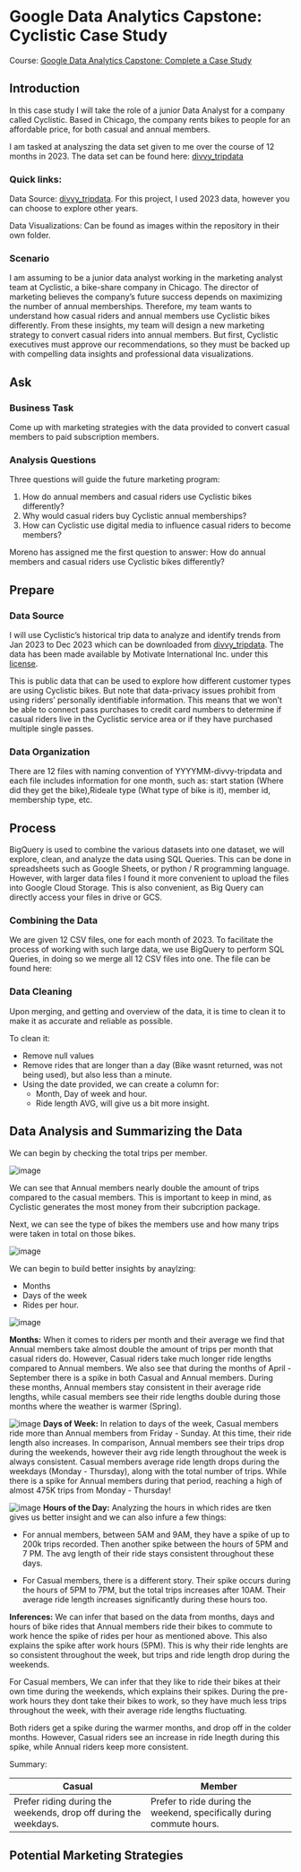 # Google Data Analytics Capstone: Cyclistic Case Study
Course: [Google Data Analytics Capstone: Complete a Case Study](https://www.coursera.org/learn/google-data-analytics-capstone)
## Introduction
In this case study I will take the role of a junior Data Analyst for a company called Cyclistic. Based in Chicago, the company rents bikes to people for an affordable price, for both casual and annual members.

I am tasked at analyszing the data set given to me over the course of 12 months in 2023. The data set can be found here: [divvy_tripdata](https://divvy-tripdata.s3.amazonaws.com/index.html)
### Quick links:
Data Source: [divvy_tripdata](https://divvy-tripdata.s3.amazonaws.com/index.html). For this project, I used 2023 data, however you can choose to explore other years.
   
Data Visualizations: Can be found as images within the repository in their own folder. 
### Scenario
I am assuming to be a junior data analyst working in the marketing analyst team at Cyclistic, a bike-share company in Chicago. The director of marketing believes the company’s future success depends on maximizing the number of annual memberships. Therefore, my team wants to understand how casual riders and annual members use Cyclistic bikes differently. From these insights, my team will design a new marketing strategy to convert casual riders into annual members. But first, Cyclistic executives must approve our recommendations, so they must be backed up with compelling data insights and professional data visualizations.
## Ask
### Business Task
Come up with marketing strategies with the data provided to convert casual members to paid subscription members.
### Analysis Questions
Three questions will guide the future marketing program:  
1. How do annual members and casual riders use Cyclistic bikes differently?  
2. Why would casual riders buy Cyclistic annual memberships?  
3. How can Cyclistic use digital media to influence casual riders to become members?  

Moreno has assigned me the first question to answer: How do annual members and casual riders use Cyclistic bikes differently?
## Prepare
### Data Source
I will use Cyclistic’s historical trip data to analyze and identify trends from Jan 2023 to Dec 2023 which can be downloaded from [divvy_tripdata](https://divvy-tripdata.s3.amazonaws.com/index.html). The data has been made available by Motivate International Inc. under this [license](https://www.divvybikes.com/data-license-agreement).  
  
This is public data that can be used to explore how different customer types are using Cyclistic bikes. But note that data-privacy issues prohibit from using riders’ personally identifiable information. This means that we won’t be able to connect pass purchases to credit card numbers to determine if casual riders live in the Cyclistic service area or if they have purchased multiple single passes.
### Data Organization
There are 12 files with naming convention of YYYYMM-divvy-tripdata and each file includes information for one month, such as: start station (Where did they get the bike),Rideale type (What type of bike is it), member id, membership type, etc.

## Process
BigQuery is used to combine the various datasets into one dataset, we will explore, clean, and analyze the data using SQL Queries. This can be done in spreadsheets such as Google Sheets, or python / R programming language. However, with larger data files I found it more convenient to upload the files into Google Cloud Storage. This is also convenient, as Big Query can directly access your files in drive or GCS.
### Combining the Data
We are given 12 CSV files, one for each month of 2023. To facilitate the process of working with such large data, we use BigQuery to perform SQL Queries, in doing so we merge all 12 CSV files into one.
The file can be found here: 

### Data Cleaning
Upon merging, and getting and overview of the data, it is time to clean it to make it as accurate and reliable as possible.

To clean it:
- Remove null values
- Remove rides that are longer than a day (Bike wasnt returned, was not being used), but also less than a minute.
- Using the date provided, we can create a column for:
   - Month, Day of week and hour.
   - Ride length AVG, will give us a bit more insight.
 
## Data Analysis and Summarizing the Data
We can begin by checking the total trips per member.

![image](https://github.com/OscarLaraG/Google-Data-Analytics-Capstone/blob/main/pictures/trips_by_member.png)
  
We can see that Annual members nearly double the amount of trips compared to the casual members. This is important to keep in mind, as Cyclistic generates the most money from their subcription package.
  
Next, we can see the type of bikes the members use and how many trips were taken in total on those bikes.  
  
![image](https://github.com/OscarLaraG/Google-Data-Analytics-Capstone/blob/main/pictures/rideable_type_by_member.png)

We can begin to build better insights by anaylzing: 
- Months
- Days of the week
- Rides per hour.


![image](https://github.com/OscarLaraG/Google-Data-Analytics-Capstone/blob/main/pictures/rides_per_month_avg.png)

__Months:__ When it comes to riders per month and their average we find that Annual members take almost double the amount of trips per month that casual riders do. However, Casual riders take much longer ride lengths compared to Annual members. We also see that during the months of April - September there is a spike in both Casual and Annual members. During these months, Annual members stay consistent in their average ride lengths, while casual members see their ride lengths double during those months where the weather is warmer (Spring).

![image](https://github.com/OscarLaraG/Google-Data-Analytics-Capstone/blob/main/pictures/rides_per_day_avg.png)
__Days of Week:__ In relation to days of the week, Casual members ride more than Annual members from Friday - Sunday. At this time, their ride length also increases. In comparison, Annual members see their trips drop during the weekends, however their avg ride length throughout the week is always consistent. Casual members average ride length drops during the weekdays (Monday - Thursday), along with the total number of trips. While there is a spike for Annual members during that period, reaching a high of almost 475K trips from Monday - Thursday!

![image](https://github.com/OscarLaraG/Google-Data-Analytics-Capstone/blob/main/pictures/rides_per_hour.png)
__Hours of the Day:__ Analyzing the hours in which rides are tken gives us better insight and we can also infure a few things:
- For annual members, between 5AM and 9AM, they have a spike of up to 200k trips recorded. Then another spike between the hours of 5PM and 7 PM. The avg length of their ride stays consistent throughout these days.

- For Casual members, there is a different story. Their spike occurs during the hours of 5PM to 7PM, but the total trips increases after 10AM. Their average ride length increases significantly during these hours too.

__Inferences:__ We can infer that based on the data from months, days and hours of bike rides that Annual members ride their bikes to commute to work hence the spike of rides per hour as mentioned above. This also explains the spike after work hours (5PM). This is why their ride lenghts are so consistent throughout the week, but trips and ride length drop during the weekends.

For Casual members, We can infer that they like to ride their bikes at their own time during the weekends, which explains their spikes. During the pre-work hours they dont take their bikes to work, so they have much less trips throughout the week, with their average ride lengths fluctuating.
  
Both riders get a spike during the warmer months, and drop off in the colder months. However, Casual riders see an increase in ride lnegth during this spike, while Annual riders keep more consistent.
  

  
Summary:
  
|Casual|Member|
|------|------|
|Prefer riding during the weekends, drop off during the weekdays.|Prefer to ride during the weekend, specifically during commute hours.||Travel longer than Annual Members in terms of ride length, but less in total trip frequency.||In terms of total trips, Annual members travel almost double compared to casual, staying consistent in ride length throughout the weekdays.|
  
##  Potential Marketing Strategies

